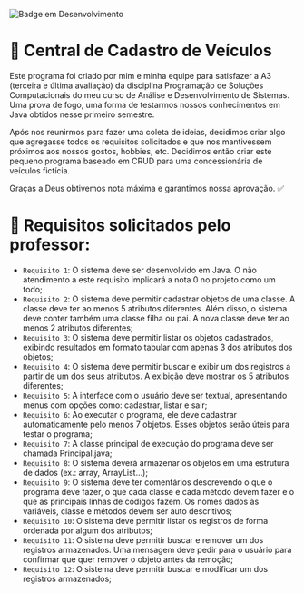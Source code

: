 ![Badge em Desenvolvimento](http://img.shields.io/static/v1?label=STATUS&message=EM%20DESENVOLVIMENTO&color=GREEN&style=for-the-badge)

# 🚗 Central de Cadastro de Veículos
Este programa foi criado por mim e minha equipe para satisfazer a A3 (terceira e última avaliação) da disciplina Programação de Soluções Computacionais do meu
curso de Análise e Desenvolvimento de Sistemas.
Uma prova de fogo, uma forma de testarmos nossos conhecimentos em Java obtidos nesse primeiro semestre.

Após nos reunirmos para fazer uma coleta de ideias, decidimos criar algo que agregasse todos os requisitos solicitados e que nos mantivessem próximos aos nossos gostos, hobbies, etc.
Decidimos então criar este pequeno programa baseado em CRUD para uma concessionária de veículos fictícia.

Graças a Deus obtivemos nota máxima e garantimos nossa aprovação. ✅️

# :hammer: Requisitos solicitados pelo professor:

- `Requisito 1`: O sistema deve ser desenvolvido em Java. O não atendimento a este requisito implicará a nota 0 no projeto como um todo;
- `Requisito 2`: O sistema deve permitir cadastrar objetos de uma classe. A classe deve ter ao menos 5 atributos diferentes. Além disso, o sistema deve conter também uma classe filha ou pai. A nova classe deve ter ao menos 2 atributos diferentes;
- `Requisito 3`: O sistema deve permitir listar os objetos cadastrados, exibindo resultados em formato tabular com apenas 3 dos atributos dos objetos;
- `Requisito 4`: O sistema deve permitir buscar e exibir um dos registros a partir de um dos seus atributos. A exibição deve mostrar os 5 atributos diferentes;
- `Requisito 5`: A interface com o usuário deve ser textual, apresentando menus com opções como: cadastrar, listar e sair;
- `Requisito 6`: Ao executar o programa, ele deve cadastrar automaticamente pelo menos 7 objetos. Esses objetos serão úteis para testar o programa;
- `Requisito 7`: A classe principal de execução do programa deve ser chamada Principal.java;
- `Requisito 8`: O sistema deverá armazenar os objetos em uma estrutura de dados (ex.: array, ArrayList...);
- `Requisito 9`: O sistema deve ter comentários descrevendo o que o programa deve fazer, o que cada classe e cada método devem fazer e o que as principais linhas de códigos fazem. Os nomes dados às variáveis, classe e métodos devem ser auto descritivos;
- `Requisito 10`: O sistema deve permitir listar os registros de forma ordenada por algum dos atributos;
- `Requisito 11`: O sistema deve permitir buscar e remover um dos registros armazenados. Uma mensagem deve pedir para o usuário para confirmar que quer remover o objeto antes da remoção;
- `Requisito 12`: O sistema deve permitir buscar e modificar um dos registros armazenados;
